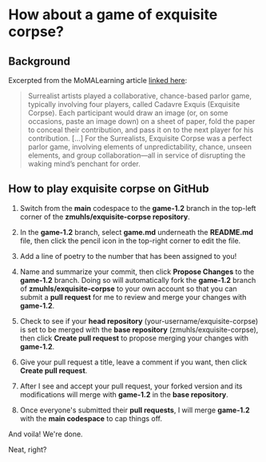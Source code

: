 # How about a game of exquisite corpse?

## Background

Excerpted from the MoMALearning article [linked here](https://www.moma.org/collection/terms/exquisite-corpse): 

>Surrealist artists played a collaborative, chance-based parlor game, typically involving four players, called Cadavre Exquis (Exquisite Corpse). Each participant would draw an image (or, on some occasions, paste an image down) on a sheet of paper, fold the paper to conceal their contribution, and pass it on to the next player for his contribution. [...] For the Surrealists, Exquisite Corpse was a perfect parlor game, involving elements of unpredictability, chance, unseen elements, and group collaboration—all in service of disrupting the waking mind’s penchant for order.

## How to play exquisite corpse on GitHub

1. Switch from the **main** codespace to the **game-1.2** branch in the top-left corner of the **zmuhls/exquisite-corpse repository**.

2. In the **game-1.2** branch, select **game.md** underneath the **README.md** file, then click the pencil icon in the top-right corner to edit the file.

3. Add a line of poetry to the number that has been assigned to you!

4. Name and summarize your commit, then click **Propose Changes** to the **game-1.2** branch. Doing so will automatically fork the **game-1.2** branch of **zmuhls/exquisite-corpse** to your own account so that you can submit a **pull request** for me to review and merge your changes with **game-1.2**.

5. Check to see if your **head repository** (your-username/exquisite-corpse) is set to be merged with the **base repository** (zmuhls/exquisite-corpse), then click **Create pull request** to propose merging your changes with **game-1.2**.

6. Give your pull request a title, leave a comment if you want, then click **Create pull request**. 

7. After I see and accept your pull request, your forked version and its modifications will merge with **game-1.2** in the **base repository**. 

8. Once everyone's submitted their **pull requests**, I will merge **game-1.2** with the **main codespace** to cap things off. 

And voila! We're done. 

Neat, right?
